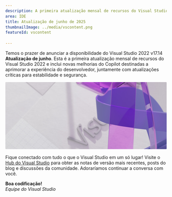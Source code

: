 ```yaml
---
description: A primeira atualização mensal de recursos do Visual Studio está aqui!
area: IDE
title: Atualização de junho de 2025
thumbnailImage: ../media/vscontent.png
featureId: vscontent

---
```



Temos o prazer de anunciar a disponibilidade do Visual Studio 2022 v17.14 **Atualização de junho**. Esta é a primeira atualização mensal de recursos do Visual Studio 2022 e inclui novas melhorias do Copilot destinadas a aprimorar a experiência do desenvolvedor, juntamente com atualizações críticas para estabilidade e segurança.

![Herói](../media/hero.png)

Fique conectado com tudo o que o Visual Studio em um só lugar! Visite o [Hub do Visual Studio](https://aka.ms/vshub) para obter as notas de versão mais recentes, posts do blog e discussões da comunidade. Adoraríamos continuar a conversa com você.

**Boa codificação!**  
*Equipe do Visual Studio*
